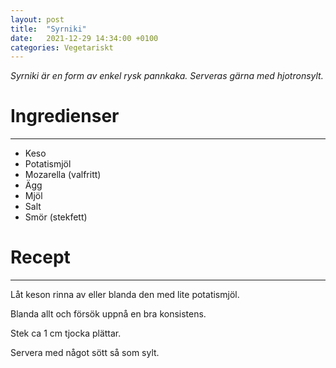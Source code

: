 ```yaml
---
layout: post
title:  "Syrniki"
date:   2021-12-29 14:34:00 +0100
categories: Vegetariskt
---
```


<em>Syrniki är en form av enkel rysk pannkaka. Serveras gärna med hjotronsylt.</em>

# Ingredienser

---

- Keso
- Potatismjöl
- Mozarella (valfritt)
- Ägg
- Mjöl
- Salt
- Smör (stekfett)

# Recept

---

Låt keson rinna av eller blanda den med lite potatismjöl.

Blanda allt och försök uppnå en bra konsistens.

Stek ca 1 cm tjocka plättar.

Servera med något sött så som sylt.
